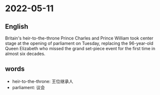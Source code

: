 # 2022-05-11

## English
Britain's heir-to-the-throne Prince Charles
and Prince William took center stage at the 
opening of parliament on Tuesday,
replacing the 96-year-old Queen Elizabeth
who missed the grand set-piece event for 
the first time in almost six decades.



## words
* heir-to-the-throne: 王位继承人
* parliament: 议会